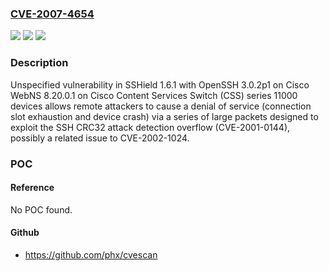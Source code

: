 ### [CVE-2007-4654](https://cve.mitre.org/cgi-bin/cvename.cgi?name=CVE-2007-4654)
![](https://img.shields.io/static/v1?label=Product&message=n%2Fa&color=blue)
![](https://img.shields.io/static/v1?label=Version&message=n%2Fa&color=blue)
![](https://img.shields.io/static/v1?label=Vulnerability&message=n%2Fa&color=brighgreen)

### Description

Unspecified vulnerability in SSHield 1.6.1 with OpenSSH 3.0.2p1 on Cisco WebNS 8.20.0.1 on Cisco Content Services Switch (CSS) series 11000 devices allows remote attackers to cause a denial of service (connection slot exhaustion and device crash) via a series of large packets designed to exploit the SSH CRC32 attack detection overflow (CVE-2001-0144), possibly a related issue to CVE-2002-1024.

### POC

#### Reference
No POC found.

#### Github
- https://github.com/phx/cvescan

